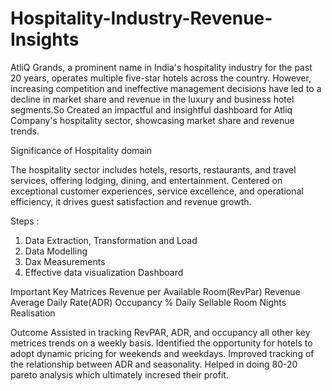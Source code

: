 # Hospitality-Industry-Revenue-Insights

AtliQ Grands, a prominent name in India's hospitality industry for the past 20 years, operates multiple five-star hotels across the country. However, increasing competition and ineffective management decisions have led to a decline in market share and revenue in the luxury and business hotel segments.So Created an impactful and insightful dashboard for Atliq Company's hospitality sector, showcasing market share and revenue trends.

Significance of Hospitality domain

The hospitality sector includes hotels, resorts, restaurants, and travel services, offering lodging, dining, and entertainment. Centered on exceptional customer experiences, service excellence, and operational efficiency, it drives guest satisfaction and revenue growth.

Steps :
1. Data Extraction, Transformation and Load
2. Data Modelling
3. Dax Measurements
4. Effective data visualization Dashboard

Important Key Matrices
Revenue per Available Room(RevPar)
Revenue
Average Daily Rate(ADR)
Occupancy %
Daily Sellable Room Nights
Realisation

Outcome
Assisted in tracking RevPAR, ADR, and occupancy all other key metrices trends on a weekly basis.
Identified the opportunity for hotels to adopt dynamic pricing for weekends and weekdays.
Improved tracking of the relationship between ADR and seasonality.
Helped in doing 80-20 pareto analysis which ultimately incresed their profit.

   

